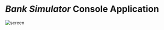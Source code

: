 # _Bank Simulator_ Console Application

![screen](https://github.com/vadimkononenko/consoleBank/tree/main/sreenshots/app.png)